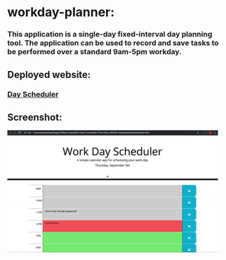 # workday-planner:

### This application is a single-day fixed-interval day planning tool. The application can be used to record and save tasks to be performed over a standard 9am-5pm workday.

## Deployed website:
### [Day Scheduler]()

## Screenshot:
![gif of application](./assets/05-third-party-apis-homework-demo.gif)